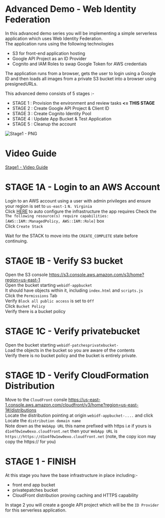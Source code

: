 # Advanced Demo - Web Identity Federation

In this advanced demo series you will be implementing a simple serverless application which uses Web Identity Federation.  
The application runs using the following technologies

- S3 for front-end application hosting
- Google API Project as an ID Provider
- Cognito and IAM Roles to swap Google Token for AWS credentials

The application runs from a browser, gets the user to login using a Google ID and then loads all images from a private S3 bucket into a browser using presignedURLs.  

This advanced demo consists of 5 stages :-  

- STAGE 1 : Provision the environment and review tasks **<= THIS STAGE**   
- STAGE 2 : Create Google API Project & Client ID  
- STAGE 3 : Create Cognito Identity Pool  
- STAGE 4 : Update App Bucket & Test Application  
- STAGE 5 : Cleanup the account  

![Stage1 - PNG](https://github.com/acantril/learn-cantrill-io-labs/blob/master/aws-cognito-web-identity-federation/02_LABINSTRUCTIONS/ARCHITECTURE-STAGE1.png)  

# Video Guide
[Stage1 - Video Guide](https://youtu.be/DyiJZz07g_E)


# STAGE 1A - Login to an AWS Account    

Login to an AWS account using a user with admin privileges and ensure your region is set to `us-east-1` `N. Virginia`  
Click [HERE](https://console.aws.amazon.com/cloudformation/home?region=us-east-1#/stacks/quickcreate?templateURL=https://learn-cantrill-labs.s3.amazonaws.com/aws-cognito-web-identity-federation/WEBIDF.yaml&stackName=WEBIDF) to auto configure the infrastructure the app requires 
Check the  `The following resource(s) require capabilities: [AWS::IAM::ManagedPolicy, AWS::IAM::Role]` box  
Click `Create Stack`  

Wait for the STACK to move into the `CREATE_COMPLETE` state before continuing.  

# STAGE 1B - Verify S3 bucket  

Open the S3 console https://s3.console.aws.amazon.com/s3/home?region=us-east-1    
Open the bucket starting `webidf-appbucket`   
It should have objects within it, including `index.html` and `scripts.js`  
Click the `Permissions` Tab  
Verify `Block all public access` is set to `Off`  
Click `Bucket Policy`  
Verify there is a bucket policy  

# STAGE 1C - Verify privatebucket
Open the bucket starting `webidf-patchesprivatebucket-`  
Load the objects in the bucket so you are aware of the contents  
Verify there is no bucket policy and the bucket is entirely private.  

# STAGE 1D - Verify CloudFormation Distribution  

Move to the `CloudFront` consle https://us-east-1.console.aws.amazon.com/cloudfront/v3/home?region=us-east-1#/distributions  
Locate the distribution pointing at origin `webidf-appbucket-....`  and click  
Locate the `distribution domain name`  
Note down as the `WebApp URL` this name prefixed with https i.e if yours is `d1o4f0w1ew0exo.cloudfront.net` then your `WebApp URL` is `https://https://d1o4f0w1ew0exo.cloudfront.net` (note, the copy icon may copy the https:// for you)  

# STAGE 1 - FINISH  
At this stage you have the base infrastructure in place including:-

- front end app bucket
- privatepatches bucket  
- CloudFront distribution proving caching and HTTPS capability

In stage 2 you will create a google API project which will be the `ID Provider` for this serverless application.  




